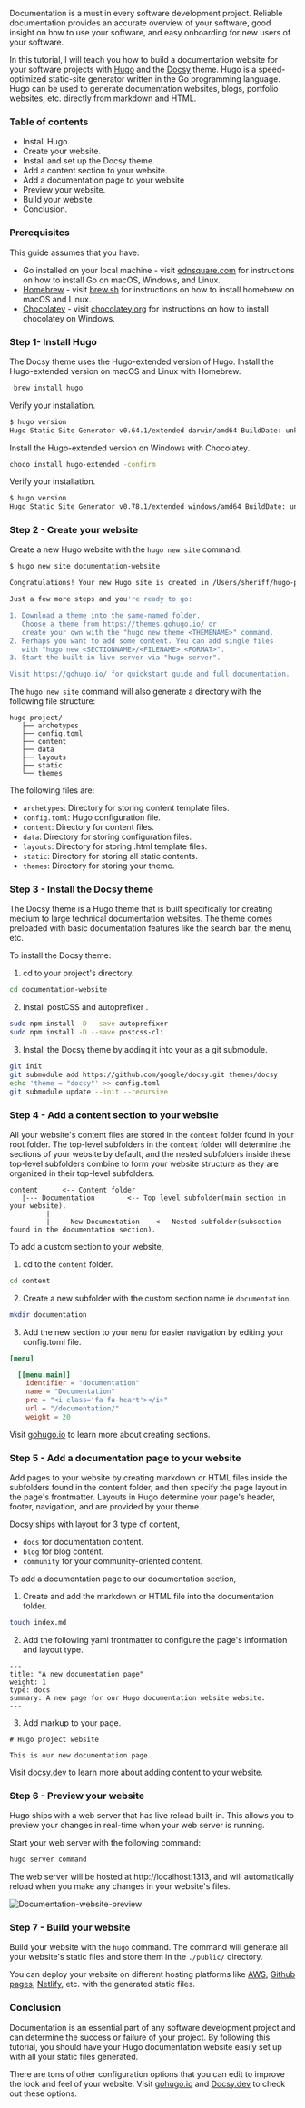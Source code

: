 
Documentation is a must in every software development project. Reliable documentation provides an accurate overview of your software, good insight on how to use your software, and easy onboarding for new users of your software.

In this tutorial, I will teach you how to build a documentation website for your software projects with [Hugo](https://gohugo.io/) and the [Docsy](https://www.docsy.dev/) theme. Hugo is a speed-optimized static-site generator written in the Go programming language. Hugo can be used to generate documentation websites, blogs, portfolio websites, etc. directly from markdown and HTML.

### Table of contents
- Install Hugo.
- Create your website.
- Install and set up the Docsy theme.
- Add a content section to your website.
- Add a documentation page to your website
- Preview your website.
- Build your website.
- Conclusion.


### Prerequisites

This guide assumes that you have:
- Go installed on your local machine - visit [ednsquare.com](https://ednsquare.com/story/how-to-install-golang-on-windows-linux-mac------T3VRkO) for instructions on how to install Go on macOS, Windows, and Linux.
- [Homebrew](https://brew.sh/) - visit [brew.sh](https://brew.sh/) for instructions on how to install homebrew on macOS and Linux.
- [Chocolatey](https://chocolatey.org/) - visit [chocolatey.org](https://chocolatey.org/) for instructions on how to install chocolatey on Windows.
 
### Step 1- Install Hugo
The Docsy theme uses the Hugo-extended version of Hugo. Install the Hugo-extended version on macOS and Linux with Homebrew.

```bash
 brew install hugo
 ```

 Verify your installation.

 ```bash
 $ hugo version
 Hugo Static Site Generator v0.64.1/extended darwin/amd64 BuildDate: unknown
 ```
Install the Hugo-extended version on Windows with Chocolatey.

 ```bash
 choco install hugo-extended -confirm
 ```

 Verify your installation.

 ```bash
 $ hugo version
 Hugo Static Site Generator v0.78.1/extended windows/amd64 BuildDate: unknown
 ```
### Step 2 - Create your website

Create a new Hugo website with the `hugo new site` command.

```bash
$ hugo new site documentation-website

Congratulations! Your new Hugo site is created in /Users/sheriff/hugo-project.

Just a few more steps and you're ready to go:

1. Download a theme into the same-named folder.
   Choose a theme from https://themes.gohugo.io/ or
   create your own with the "hugo new theme <THEMENAME>" command.
2. Perhaps you want to add some content. You can add single files
   with "hugo new <SECTIONNAME>/<FILENAME>.<FORMAT>".
3. Start the built-in live server via "hugo server".

Visit https://gohugo.io/ for quickstart guide and full documentation.
```

The `hugo new site` command will also generate a directory with the following file structure:

```
hugo-project/
   ├── archetypes
   ├── config.toml
   ├── content
   ├── data
   ├── layouts
   ├── static
   └── themes
```

The following files are:
- `archetypes`: Directory for storing content template files.
- `config.toml`: Hugo configuration file.
- `content`: Directory for content files.
- `data`: Directory for storing configuration files.
- `layouts`: Directory for storing .html template files.
- `static`: Directory for storing all static contents.
- `themes`: Directory for storing your theme.

### Step 3 - Install the Docsy theme 

The Docsy theme is a Hugo theme that is built specifically for creating medium to large technical documentation websites. The theme comes preloaded with basic documentation features like the search bar, the menu, etc.

To install the Docsy theme:

1. cd to your project's directory.
```bash
cd documentation-website
```
2. Install postCSS and autoprefixer .
```bash
sudo npm install -D --save autoprefixer
sudo npm install -D --save postcss-cli
```
3. Install the Docsy theme by adding it into your as a git submodule.
```bash
git init
git submodule add https://github.com/google/docsy.git themes/docsy
echo 'theme = "docsy"' >> config.toml
git submodule update --init --recursive
```

### Step 4 - Add a content section to your website

All your website's content files are stored in the `content` folder found in your root folder. The top-level subfolders in the `content` folder will determine the sections of your website by default, and the nested subfolders inside these top-level subfolders combine to form your website structure as they are organized in their top-level subfolders.

```
content      <-- Content folder
   |--- Documentation        <-- Top level subfolder(main section in your website).
         |
         |---- New Documentation    <-- Nested subfolder(subsection found in the documentation section).
```
         
To add a custom section to your website, 

1. cd to the `content` folder.
```bash
cd content
```
2. Create a new subfolder with the custom section name ie `documentation`.
```bash
mkdir documentation
```
3. Add the new section to your `menu` for easier navigation by editing your config.toml file.

```config.toml
[menu]

  [[menu.main]]
    identifier = "documentation"
    name = "Documentation"
    pre = "<i class='fa fa-heart'></i>"
    url = "/documentation/"
    weight = 20
```
Visit [gohugo.io](https://gohugo.io/content-management/sections/) to learn more about creating sections.

### Step 5 - Add a documentation page to your website

Add pages to your website by creating markdown or HTML files inside the subfolders found in the content folder, and then specify the page layout in the page's frontmatter. Layouts in Hugo determine your page's header, footer, navigation, and are provided by your theme.

Docsy ships with layout for 3 type of content,

- `docs` for documentation content.
- `blog` for blog content.
- `community` for your community-oriented content.

To add a documentation page to our documentation section,

1. Create and add the markdown or HTML file into the documentation folder.
```bash
touch index.md
```
2. Add the following yaml frontmatter to configure the page's information and layout type.
```
---
title: "A new documentation page"
weight: 1
type: docs
summary: A new page for our Hugo documentation website website.
---
```
3. Add markup to your page.
```
# Hugo project website 

This is our new documentation page.
```
Visit [docsy.dev](https://www.docsy.dev/docs/adding-content/content/) to learn more about adding content to your website.

### Step 6 - Preview your website

Hugo ships with a web server that has live reload built-in. This allows you to preview your changes in real-time when your web server is running.

Start your web server with the following command:

```bash
hugo server command
```
The web server will be hosted at http://localhost:1313, and will automatically reload when you make any changes in your website's files.

![Documentation-website-preview](/engineering-education/documentation-website-hugo/Hero.png)

### Step 7 - Build your website 

Build your website with the `hugo` command. The command will generate all your website's static files and store them in the `./public/` directory.

You can deploy your website on different hosting platforms like [AWS](https://aws.amazon.com/), [Github pages](https://pages.github.com/), [Netlify](https://www.netlify.com/), etc. with the generated static files.

### Conclusion

Documentation is an essential part of any software development project and can determine the success or failure of your project. By following this tutorial, you should have your Hugo documentation website easily set up with all your static files generated. 

There are tons of other configuration options that you can edit to improve the look and feel of your website. Visit [gohugo.io](https://gohugo.io/documentation/) and [Docsy.dev](https://www.docsy.dev/docs/) to check out these options.
